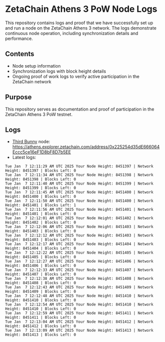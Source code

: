 # ZetaChain Athens 3 PoW Node Logs
This repository contains logs and proof that we have successfully set up and run a node on the ZetaChain Athens 3 network. The logs demonstrate continuous node operation, including synchronization details and performance.

## Contents
- Node setup information
- Synchronization logs with block height details
- Ongoing proof of work logs to verify active participation in the ZetaChain network

## Purpose
This repository serves as documentation and proof of participation in the ZetaChain Athens 3 PoW testnet.

## Logs

- [Third Bunny](https://thirdbunny.xyz/) node: https://athens.explorer.zetachain.com/address/0x225254d35dE666064Eccc5ce16eF1D8bF8D7b5EE
- Latest logs:
```
Tue Jan  7 12:11:29 AM UTC 2025 Your Node Height: 8451397 | Network Height: 8451397 | Blocks Left: 0
Tue Jan  7 12:11:34 AM UTC 2025 Your Node Height: 8451398 | Network Height: 8451398 | Blocks Left: 0
Tue Jan  7 12:11:40 AM UTC 2025 Your Node Height: 8451399 | Network Height: 8451399 | Blocks Left: 0
Tue Jan  7 12:11:45 AM UTC 2025 Your Node Height: 8451400 | Network Height: 8451400 | Blocks Left: 0
Tue Jan  7 12:11:50 AM UTC 2025 Your Node Height: 8451400 | Network Height: 8451401 | Blocks Left: 1
Tue Jan  7 12:11:56 AM UTC 2025 Your Node Height: 8451401 | Network Height: 8451401 | Blocks Left: 0
Tue Jan  7 12:12:01 AM UTC 2025 Your Node Height: 8451402 | Network Height: 8451402 | Blocks Left: 0
Tue Jan  7 12:12:06 AM UTC 2025 Your Node Height: 8451403 | Network Height: 8451403 | Blocks Left: 0
Tue Jan  7 12:12:12 AM UTC 2025 Your Node Height: 8451403 | Network Height: 8451403 | Blocks Left: 0
Tue Jan  7 12:12:17 AM UTC 2025 Your Node Height: 8451404 | Network Height: 8451404 | Blocks Left: 0
Tue Jan  7 12:12:22 AM UTC 2025 Your Node Height: 8451405 | Network Height: 8451405 | Blocks Left: 0
Tue Jan  7 12:12:27 AM UTC 2025 Your Node Height: 8451406 | Network Height: 8451406 | Blocks Left: 0
Tue Jan  7 12:12:33 AM UTC 2025 Your Node Height: 8451407 | Network Height: 8451407 | Blocks Left: 0
Tue Jan  7 12:12:38 AM UTC 2025 Your Node Height: 8451408 | Network Height: 8451408 | Blocks Left: 0
Tue Jan  7 12:12:43 AM UTC 2025 Your Node Height: 8451409 | Network Height: 8451409 | Blocks Left: 0
Tue Jan  7 12:12:48 AM UTC 2025 Your Node Height: 8451410 | Network Height: 8451410 | Blocks Left: 0
Tue Jan  7 12:12:54 AM UTC 2025 Your Node Height: 8451410 | Network Height: 8451410 | Blocks Left: 0
Tue Jan  7 12:12:59 AM UTC 2025 Your Node Height: 8451411 | Network Height: 8451411 | Blocks Left: 0
Tue Jan  7 12:13:04 AM UTC 2025 Your Node Height: 8451412 | Network Height: 8451412 | Blocks Left: 0
Tue Jan  7 12:13:09 AM UTC 2025 Your Node Height: 8451413 | Network Height: 8451413 | Blocks Left: 0
```
